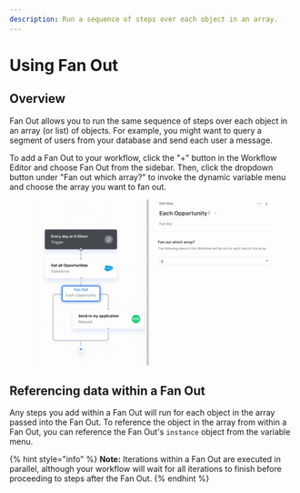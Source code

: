 ```yaml
---
description: Run a sequence of steps over each object in an array.
---
```


# Using Fan Out

## Overview

Fan Out allows you to run the same sequence of steps over each object in an array (or list) of objects. For example, you might want to query a segment of users from your database and send each user a message.&#x20;

To add a Fan Out to your workflow, click the "+" button in the Workflow Editor and choose Fan Out from the sidebar. Then, click the dropdown button under "Fan out which array?" to invoke the dynamic variable menu and choose the array you want to fan out.

<figure><img src="../.gitbook/assets/Using a Fan Out in Paragon Connect.gif" alt=""><figcaption></figcaption></figure>

## Referencing data within a Fan Out

Any steps you add within a Fan Out will run for each object in the array passed into the Fan Out. To reference the object in the array from within a Fan Out, you can reference the Fan Out's `instance` object from the variable menu.

{% hint style="info" %}
**Note:** Iterations within a Fan Out are executed in parallel, although your workflow will wait for all iterations to finish before proceeding to steps after the Fan Out.
{% endhint %}
